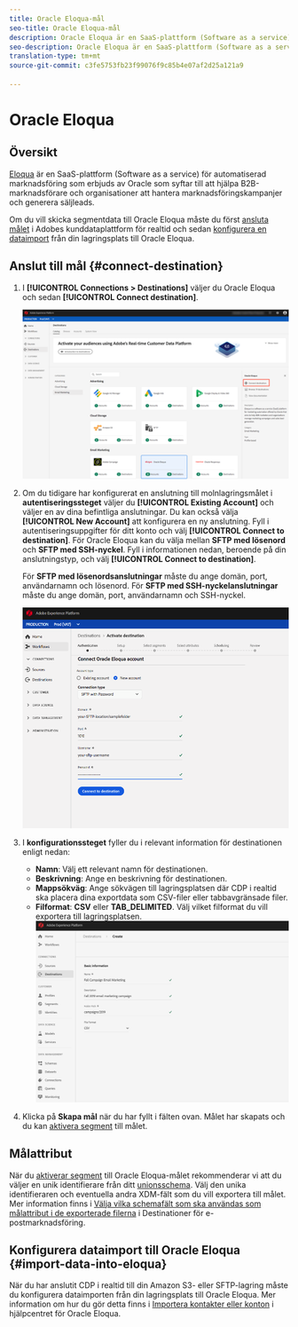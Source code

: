 ```yaml
---
title: Oracle Eloqua-mål
seo-title: Oracle Eloqua-mål
description: Oracle Eloqua är en SaaS-plattform (Software as a service) för automatiserad marknadsföring som erbjuds av Oracle och som hjälper B2B-marknadsförare och organisationer att hantera marknadsföringskampanjer och generera säljleads.
seo-description: Oracle Eloqua är en SaaS-plattform (Software as a service) för automatiserad marknadsföring som erbjuds av Oracle och som hjälper B2B-marknadsförare och organisationer att hantera marknadsföringskampanjer och generera säljleads.
translation-type: tm+mt
source-git-commit: c3fe5753fb23f99076f9c85b4e07af2d25a121a9

---
```



# Oracle Eloqua

## Översikt

[Eloqua](https://www.oracle.com/marketingcloud/products/marketing-automation/) är en SaaS-plattform (Software as a service) för automatiserad marknadsföring som erbjuds av Oracle som syftar till att hjälpa B2B-marknadsförare och organisationer att hantera marknadsföringskampanjer och generera säljleads.

Om du vill skicka segmentdata till Oracle Eloqua måste du först [ansluta målet](#connect-destination) i Adobes kunddataplattform för realtid och sedan [konfigurera en dataimport](#import-data-into-eloqua) från din lagringsplats till Oracle Eloqua.

## Anslut till mål {#connect-destination}

1. I **[!UICONTROL Connections > Destinations]** väljer du Oracle Eloqua och sedan **[!UICONTROL Connect destination]**.

   ![Anslut till Eloqua](/help/rtcdp/destinations/assets/connect-oracle-eloqua.png)

2. Om du tidigare har konfigurerat en anslutning till molnlagringsmålet i **autentiseringssteget** väljer du **[!UICONTROL Existing Account]** och väljer en av dina befintliga anslutningar. Du kan också välja **[!UICONTROL New Account]** att konfigurera en ny anslutning. Fyll i autentiseringsuppgifter för ditt konto och välj **[!UICONTROL Connect to destination]**. För Oracle Eloqua kan du välja mellan **SFTP med lösenord** och **SFTP med SSH-nyckel**. Fyll i informationen nedan, beroende på din anslutningstyp, och välj **[!UICONTROL Connect to destination]**.

   För **SFTP med lösenordsanslutningar** måste du ange domän, port, användarnamn och lösenord.
För **SFTP med SSH-nyckelanslutningar** måste du ange domän, port, användarnamn och SSH-nyckel.

   ![Konfigurera Eloqua-guiden](/help/rtcdp/destinations/assets/eloqua-authentication.png)

3. I **konfigurationssteget** fyller du i relevant information för destinationen enligt nedan:
   * **Namn**: Välj ett relevant namn för destinationen.
   * **Beskrivning**: Ange en beskrivning för destinationen.
   * **Mappsökväg**: Ange sökvägen till lagringsplatsen där CDP i realtid ska placera dina exportdata som CSV-filer eller tabbavgränsade filer.
   * **Filformat**: **CSV** eller **TAB_DELIMITED**. Välj vilket filformat du vill exportera till lagringsplatsen.
   ![Eloqua grundläggande information](/help/rtcdp/destinations/assets/eloqua-basic-information.png)

4. Klicka på **Skapa mål** när du har fyllt i fälten ovan. Målet har skapats och du kan [aktivera segment](/help/rtcdp/destinations/activate-destinations.md) till målet.

## Målattribut

När du [aktiverar segment](/help/rtcdp/destinations/activate-destinations.md) till Oracle Eloqua-målet rekommenderar vi att du väljer en unik identifierare från ditt [unionsschema](https://www.adobe.io/apis/experienceplatform/home/profile-identity-segmentation/profile-identity-segmentation-services.html#!api-specification/markdown/narrative/technical_overview/unified_profile_architectural_overview/unified_profile_architectural_overview.md). Välj den unika identifieraren och eventuella andra XDM-fält som du vill exportera till målet. Mer information finns i [Välja vilka schemafält som ska användas som målattribut i de exporterade filerna](/help/rtcdp/destinations/email-marketing-destinations.md#destination-attributes) i Destinationer för e-postmarknadsföring.

## Konfigurera dataimport till Oracle Eloqua {#import-data-into-eloqua}

När du har anslutit CDP i realtid till din Amazon S3- eller SFTP-lagring måste du konfigurera dataimporten från din lagringsplats till Oracle Eloqua. Mer information om hur du gör detta finns i [Importera kontakter eller konton](https://docs.oracle.com/cloud/latest/marketingcs_gs/OMCAA/Help/DataImportExport/Tasks/ImportingContactsOrAccounts.htm) i hjälpcentret för Oracle Eloqua.